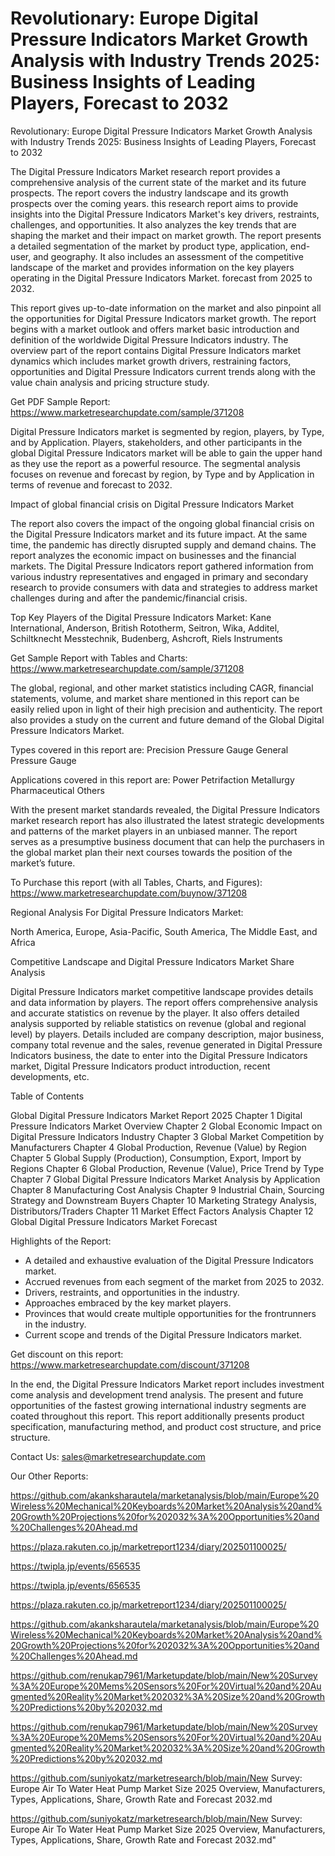 # Revolutionary: Europe Digital Pressure Indicators Market Growth Analysis with Industry Trends 2025: Business Insights of Leading Players, Forecast to 2032
 Revolutionary: Europe Digital Pressure Indicators Market Growth Analysis with Industry Trends 2025: Business Insights of Leading Players, Forecast to 2032

The Digital Pressure Indicators Market research report provides a comprehensive analysis of the current state of the market and its future prospects. The report covers the industry landscape and its growth prospects over the coming years. this research report aims to provide insights into the Digital Pressure Indicators Market's key drivers, restraints, challenges, and opportunities. It also analyzes the key trends that are shaping the market and their impact on market growth. The report presents a detailed segmentation of the market by product type, application, end-user, and geography. It also includes an assessment of the competitive landscape of the market and provides information on the key players operating in the Digital Pressure Indicators Market. forecast from 2025 to 2032.

This report gives up-to-date information on the market and also pinpoint all the opportunities for Digital Pressure Indicators market growth. The report begins with a market outlook and offers market basic introduction and definition of the worldwide Digital Pressure Indicators industry. The overview part of the report contains Digital Pressure Indicators market dynamics which includes market growth drivers, restraining factors, opportunities and Digital Pressure Indicators current trends along with the value chain analysis and pricing structure study.

Get PDF Sample Report: https://www.marketresearchupdate.com/sample/371208

Digital Pressure Indicators market is segmented by region, players, by Type, and by Application. Players, stakeholders, and other participants in the global Digital Pressure Indicators market will be able to gain the upper hand as they use the report as a powerful resource. The segmental analysis focuses on revenue and forecast by region, by Type and by Application in terms of revenue and forecast to 2032.

Impact of global financial crisis on Digital Pressure Indicators Market

The report also covers the impact of the ongoing global financial crisis on the Digital Pressure Indicators market and its future impact. At the same time, the pandemic has directly disrupted supply and demand chains. The report analyzes the economic impact on businesses and the financial markets. The Digital Pressure Indicators report gathered information from various industry representatives and engaged in primary and secondary research to provide consumers with data and strategies to address market challenges during and after the pandemic/financial crisis.

Top Key Players of the Digital Pressure Indicators Market:
Kane International, Anderson, British Rototherm, Seitron, Wika, Additel, Schiltknecht Messtechnik, Budenberg, Ashcroft, Riels Instruments


Get Sample Report with Tables and Charts: https://www.marketresearchupdate.com/sample/371208

The global, regional, and other market statistics including CAGR, financial statements, volume, and market share mentioned in this report can be easily relied upon in light of their high precision and authenticity. The report also provides a study on the current and future demand of the Global Digital Pressure Indicators Market.

Types covered in this report are:
Precision Pressure Gauge
General Pressure Gauge


Applications covered in this report are:
Power
Petrifaction
Metallurgy
Pharmaceutical
Others


With the present market standards revealed, the Digital Pressure Indicators market research report has also illustrated the latest strategic developments and patterns of the market players in an unbiased manner. The report serves as a presumptive business document that can help the purchasers in the global market plan their next courses towards the position of the market’s future.

To Purchase this report (with all Tables, Charts, and Figures): https://www.marketresearchupdate.com/buynow/371208

Regional Analysis For Digital Pressure Indicators Market:

North America, Europe, Asia-Pacific, South America, The Middle East, and Africa

Competitive Landscape and Digital Pressure Indicators Market Share Analysis

Digital Pressure Indicators market competitive landscape provides details and data information by players. The report offers comprehensive analysis and accurate statistics on revenue by the player. It also offers detailed analysis supported by reliable statistics on revenue (global and regional level) by players. Details included are company description, major business, company total revenue and the sales, revenue generated in Digital Pressure Indicators business, the date to enter into the Digital Pressure Indicators market, Digital Pressure Indicators product introduction, recent developments, etc.

Table of Contents

Global Digital Pressure Indicators Market Report 2025
Chapter 1 Digital Pressure Indicators Market Overview
Chapter 2 Global Economic Impact on Digital Pressure Indicators Industry
Chapter 3 Global Market Competition by Manufacturers
Chapter 4 Global Production, Revenue (Value) by Region
Chapter 5 Global Supply (Production), Consumption, Export, Import by Regions
Chapter 6 Global Production, Revenue (Value), Price Trend by Type
Chapter 7 Global Digital Pressure Indicators Market Analysis by Application
Chapter 8 Manufacturing Cost Analysis
Chapter 9 Industrial Chain, Sourcing Strategy and Downstream Buyers
Chapter 10 Marketing Strategy Analysis, Distributors/Traders
Chapter 11 Market Effect Factors Analysis
Chapter 12 Global Digital Pressure Indicators Market Forecast

Highlights of the Report:

- A detailed and exhaustive evaluation of the Digital Pressure Indicators market.
- Accrued revenues from each segment of the market from 2025 to 2032.
- Drivers, restraints, and opportunities in the industry.
- Approaches embraced by the key market players.
- Provinces that would create multiple opportunities for the frontrunners in the industry.
- Current scope and trends of the Digital Pressure Indicators market.

Get discount on this report: https://www.marketresearchupdate.com/discount/371208

In the end, the Digital Pressure Indicators Market report includes investment come analysis and development trend analysis. The present and future opportunities of the fastest growing international industry segments are coated throughout this report. This report additionally presents product specification, manufacturing method, and product cost structure, and price structure.

Contact Us:
sales@marketresearchupdate.com

Our Other Reports:

https://github.com/akanksharautela/marketanalysis/blob/main/Europe%20Wireless%20Mechanical%20Keyboards%20Market%20Analysis%20and%20Growth%20Projections%20for%202032%3A%20Opportunities%20and%20Challenges%20Ahead.md

https://plaza.rakuten.co.jp/marketreport1234/diary/202501100025/

https://twipla.jp/events/656535

https://twipla.jp/events/656535

https://plaza.rakuten.co.jp/marketreport1234/diary/202501100025/

https://github.com/akanksharautela/marketanalysis/blob/main/Europe%20Wireless%20Mechanical%20Keyboards%20Market%20Analysis%20and%20Growth%20Projections%20for%202032%3A%20Opportunities%20and%20Challenges%20Ahead.md

https://github.com/renukap7961/Marketupdate/blob/main/New%20Survey%3A%20Europe%20Mems%20Sensors%20For%20Virtual%20and%20Augmented%20Reality%20Market%202032%3A%20Size%20and%20Growth%20Predictions%20by%202032.md

https://github.com/renukap7961/Marketupdate/blob/main/New%20Survey%3A%20Europe%20Mems%20Sensors%20For%20Virtual%20and%20Augmented%20Reality%20Market%202032%3A%20Size%20and%20Growth%20Predictions%20by%202032.md

https://github.com/suniyokatz/marketresearch/blob/main/New Survey: Europe Air To Water Heat Pump Market Size 2025 Overview, Manufacturers, Types, Applications, Share, Growth Rate and Forecast 2032.md

https://github.com/suniyokatz/marketresearch/blob/main/New Survey: Europe Air To Water Heat Pump Market Size 2025 Overview, Manufacturers, Types, Applications, Share, Growth Rate and Forecast 2032.md"
